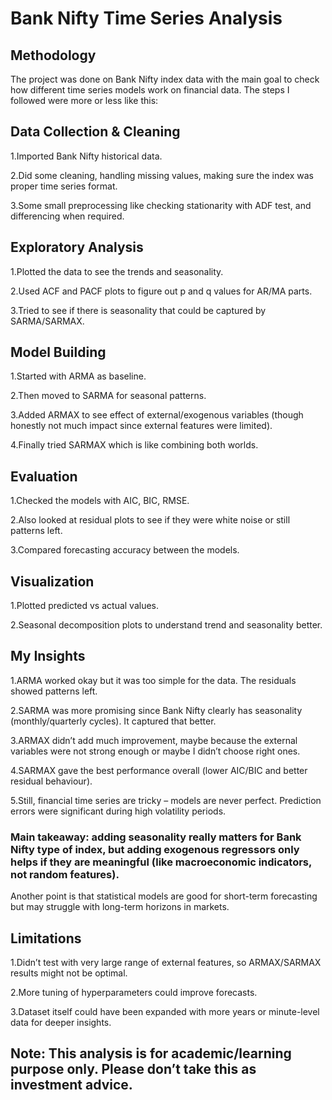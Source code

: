 # Bank Nifty Time Series Analysis
## Methodology

The project was done on Bank Nifty index data with the main goal to check how different time series models work on financial data. The steps I followed were more or less like this:

## Data Collection & Cleaning

1.Imported Bank Nifty historical data.

2.Did some cleaning, handling missing values, making sure the index was proper time series format.

3.Some small preprocessing like checking stationarity with ADF test, and differencing when required.

## Exploratory Analysis

1.Plotted the data to see the trends and seasonality.

2.Used ACF and PACF plots to figure out p and q values for AR/MA parts.

3.Tried to see if there is seasonality that could be captured by SARMA/SARMAX.

## Model Building

1.Started with ARMA as baseline.

2.Then moved to SARMA for seasonal patterns.

3.Added ARMAX to see effect of external/exogenous variables (though honestly not much impact since external features were limited).

4.Finally tried SARMAX which is like combining both worlds.

## Evaluation

1.Checked the models with AIC, BIC, RMSE.

2.Also looked at residual plots to see if they were white noise or still patterns left.

3.Compared forecasting accuracy between the models.

## Visualization

1.Plotted predicted vs actual values.

2.Seasonal decomposition plots to understand trend and seasonality better.

## My Insights

1.ARMA worked okay but it was too simple for the data. The residuals showed patterns left.

2.SARMA was more promising since Bank Nifty clearly has seasonality (monthly/quarterly cycles). It captured that better.

3.ARMAX didn’t add much improvement, maybe because the external variables were not strong enough or maybe I didn’t choose right ones.

4.SARMAX gave the best performance overall (lower AIC/BIC and better residual behaviour).

5.Still, financial time series are tricky – models are never perfect. Prediction errors were significant during high volatility periods.

### Main takeaway: adding seasonality really matters for Bank Nifty type of index, but adding exogenous regressors only helps if they are meaningful (like macroeconomic indicators, not random features).

Another point is that statistical models are good for short-term forecasting but may struggle with long-term horizons in markets.

## Limitations

1.Didn’t test with very large range of external features, so ARMAX/SARMAX results might not be optimal.

2.More tuning of hyperparameters could improve forecasts.

3.Dataset itself could have been expanded with more years or minute-level data for deeper insights.

## Note: This analysis is for academic/learning purpose only. Please don’t take this as investment advice.